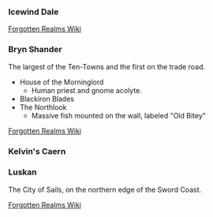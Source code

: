 
### Icewind Dale

[Forgotten Realms Wiki](https://forgottenrealms.fandom.com/wiki/Icewind_Dale)

### Bryn Shander
The largest of the Ten-Towns and the first on the trade road.
* House of the Morninglord
	* Human priest and gnome acolyte.
* Blackiron Blades
* The Northlook
	* Massive fish mounted on the wall, labeled "Old Bitey"

[Forgotten Realms Wiki](https://forgottenrealms.fandom.com/wiki/Bryn_Shander)

### Kelvin's Caern

### Luskan
The City of Sails, on the northern edge of the Sword Coast.

[Forgotten Realms Wiki](https://forgottenrealms.fandom.com/wiki/Luskan)
